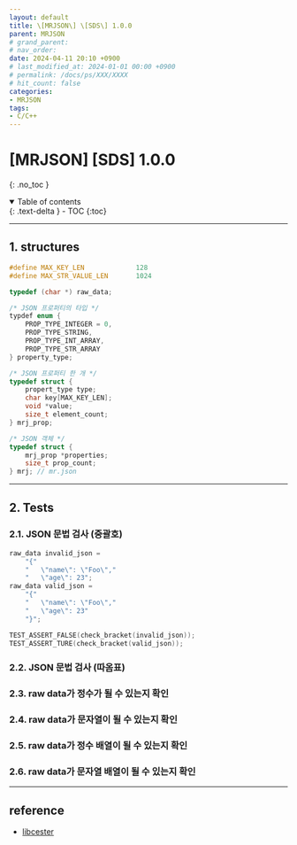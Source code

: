 ```yaml
---
layout: default
title: \[MRJSON\] \[SDS\] 1.0.0
parent: MRJSON
# grand_parent: 
# nav_order: 
date: 2024-04-11 20:10 +0900
# last_modified_at: 2024-01-01 00:00 +0900
# permalink: /docs/ps/XXX/XXXX
# hit_count: false
categories:
- MRJSON
tags:
- C/C++
---
```


# \[MRJSON\] \[SDS\] 1.0.0
{: .no_toc }
<details open markdown="block">
  <summary>
    Table of contents
  </summary>
  {: .text-delta }
- TOC
{:toc}
</details>

<hr>

## 1. structures

```c
#define MAX_KEY_LEN 			128
#define MAX_STR_VALUE_LEN		1024

typedef (char *) raw_data;

/* JSON 프로퍼티의 타입 */
typdef enum {
	PROP_TYPE_INTEGER = 0,
	PROP_TYPE_STRING,
	PROP_TYPE_INT_ARRAY,
	PROP_TYPE_STR_ARRAY
} property_type;

/* JSON 프로퍼티 한 개 */
typedef struct {
	propert_type type;
	char key[MAX_KEY_LEN];
	void *value;
	size_t element_count;
} mrj_prop;

/* JSON 객체 */
typedef struct {
	mrj_prop *properties;
	size_t prop_count;
} mrj; // mr.json

```

<hr>

## 2. Tests

### 2.1. JSON 문법 검사 (중괄호)
```c
raw_data invalid_json = 
	"{"
	"	\"name\": \"Foo\","
	"	\"age\": 23";
raw_data valid_json = 
	"{"
	"	\"name\": \"Foo\","
	"	\"age\": 23"
	"}";

TEST_ASSERT_FALSE(check_bracket(invalid_json));
TEST_ASSERT_TURE(check_bracket(valid_json));
```

### 2.2. JSON 문법 검사 (따옴표)

### 2.3. raw data가 정수가 될 수 있는지 확인

### 2.4. raw data가 문자열이 될 수 있는지 확인

### 2.5. raw data가 정수 배열이 될 수 있는지 확인

### 2.6. raw data가 문자열 배열이 될 수 있는지 확인

<hr>

## reference
* [libcester](https://exoticlibraries.github.io/libcester/)
